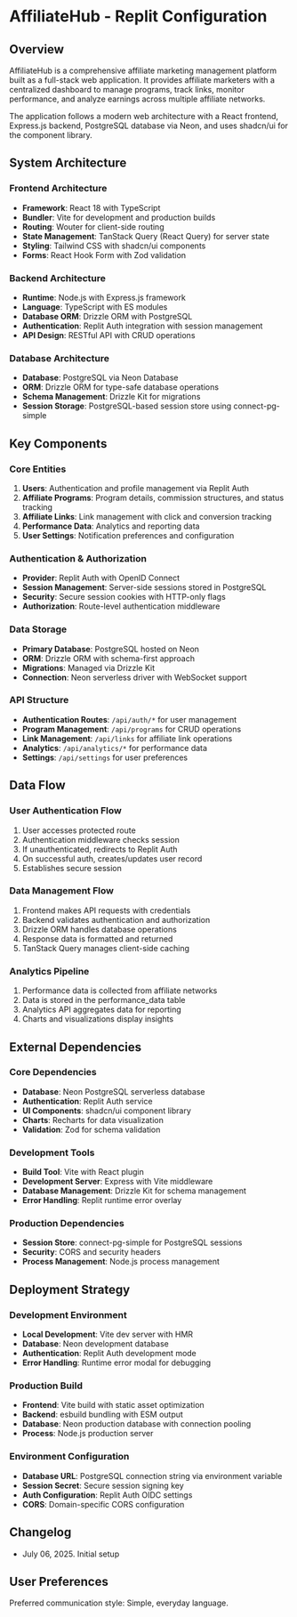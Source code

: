 # AffiliateHub - Replit Configuration

## Overview

AffiliateHub is a comprehensive affiliate marketing management platform built as a full-stack web application. It provides affiliate marketers with a centralized dashboard to manage programs, track links, monitor performance, and analyze earnings across multiple affiliate networks.

The application follows a modern web architecture with a React frontend, Express.js backend, PostgreSQL database via Neon, and uses shadcn/ui for the component library.

## System Architecture

### Frontend Architecture
- **Framework**: React 18 with TypeScript
- **Bundler**: Vite for development and production builds
- **Routing**: Wouter for client-side routing
- **State Management**: TanStack Query (React Query) for server state
- **Styling**: Tailwind CSS with shadcn/ui components
- **Forms**: React Hook Form with Zod validation

### Backend Architecture
- **Runtime**: Node.js with Express.js framework
- **Language**: TypeScript with ES modules
- **Database ORM**: Drizzle ORM with PostgreSQL
- **Authentication**: Replit Auth integration with session management
- **API Design**: RESTful API with CRUD operations

### Database Architecture
- **Database**: PostgreSQL via Neon Database
- **ORM**: Drizzle ORM for type-safe database operations
- **Schema Management**: Drizzle Kit for migrations
- **Session Storage**: PostgreSQL-based session store using connect-pg-simple

## Key Components

### Core Entities
1. **Users**: Authentication and profile management via Replit Auth
2. **Affiliate Programs**: Program details, commission structures, and status tracking
3. **Affiliate Links**: Link management with click and conversion tracking
4. **Performance Data**: Analytics and reporting data
5. **User Settings**: Notification preferences and configuration

### Authentication & Authorization
- **Provider**: Replit Auth with OpenID Connect
- **Session Management**: Server-side sessions stored in PostgreSQL
- **Security**: Secure session cookies with HTTP-only flags
- **Authorization**: Route-level authentication middleware

### Data Storage
- **Primary Database**: PostgreSQL hosted on Neon
- **ORM**: Drizzle ORM with schema-first approach
- **Migrations**: Managed via Drizzle Kit
- **Connection**: Neon serverless driver with WebSocket support

### API Structure
- **Authentication Routes**: `/api/auth/*` for user management
- **Program Management**: `/api/programs` for CRUD operations
- **Link Management**: `/api/links` for affiliate link operations
- **Analytics**: `/api/analytics/*` for performance data
- **Settings**: `/api/settings` for user preferences

## Data Flow

### User Authentication Flow
1. User accesses protected route
2. Authentication middleware checks session
3. If unauthenticated, redirects to Replit Auth
4. On successful auth, creates/updates user record
5. Establishes secure session

### Data Management Flow
1. Frontend makes API requests with credentials
2. Backend validates authentication and authorization
3. Drizzle ORM handles database operations
4. Response data is formatted and returned
5. TanStack Query manages client-side caching

### Analytics Pipeline
1. Performance data is collected from affiliate networks
2. Data is stored in the performance_data table
3. Analytics API aggregates data for reporting
4. Charts and visualizations display insights

## External Dependencies

### Core Dependencies
- **Database**: Neon PostgreSQL serverless database
- **Authentication**: Replit Auth service
- **UI Components**: shadcn/ui component library
- **Charts**: Recharts for data visualization
- **Validation**: Zod for schema validation

### Development Tools
- **Build Tool**: Vite with React plugin
- **Development Server**: Express with Vite middleware
- **Database Management**: Drizzle Kit for schema management
- **Error Handling**: Replit runtime error overlay

### Production Dependencies
- **Session Store**: connect-pg-simple for PostgreSQL sessions
- **Security**: CORS and security headers
- **Process Management**: Node.js process management

## Deployment Strategy

### Development Environment
- **Local Development**: Vite dev server with HMR
- **Database**: Neon development database
- **Authentication**: Replit Auth development mode
- **Error Handling**: Runtime error modal for debugging

### Production Build
- **Frontend**: Vite build with static asset optimization
- **Backend**: esbuild bundling with ESM output
- **Database**: Neon production database with connection pooling
- **Process**: Node.js production server

### Environment Configuration
- **Database URL**: PostgreSQL connection string via environment variable
- **Session Secret**: Secure session signing key
- **Auth Configuration**: Replit Auth OIDC settings
- **CORS**: Domain-specific CORS configuration

## Changelog

- July 06, 2025. Initial setup

## User Preferences

Preferred communication style: Simple, everyday language.